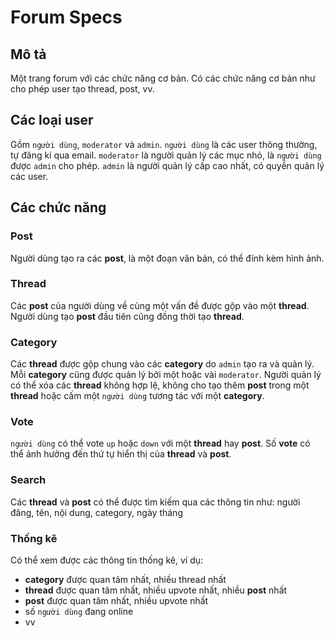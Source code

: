 # Forum Specs

## Mô tả

Một trang forum với các chức năng cơ bản. Có các chức năng cơ bản như cho phép user tạo thread, post, vv.

## Các loại user 

Gồm `người dùng`, `moderator` và `admin`.
`người dùng` là các user thông thường, tự đăng kí qua email.
`moderator` là người quản lý các mục nhỏ, là `người dùng` được `admin` cho phép.
`admin` là người quản lý cấp cao nhất, có quyền quản lý các user.

## Các chức năng

### Post

Người dùng tạo ra các **post**, là một đoạn văn bản, có thể đính kèm hình ảnh.

### Thread

Các **post** của người dùng về cùng một vấn đề được gộp vào một **thread**. Người dùng tạo **post** đầu tiên cũng đồng thời tạo **thread**.

### Category

Các **thread** được gộp chung vào các **category** do `admin` tạo ra và quản lý. Mỗi **category** cũng được quản lý bởi một hoặc vài `moderator`. Người quản lý có thể xóa các **thread** không hợp lệ, không cho tạo thêm **post** trong một **thread** hoặc cấm một `người dùng` tương tác với một **category**.

### Vote

`người dùng` có thể vote `up` hoặc `down` với một **thread** hay **post**. Số **vote** có thể ảnh hưởng đến thứ tự hiển thị của **thread** và **post**.

### Search

Các **thread** và **post** có thể được tìm kiếm qua các thông tin như: người đăng, tên, nội dung, category, ngày tháng

### Thống kê

Có thể xem được các thông tin thống kê, ví dụ:

- **category** được quan tâm nhất, nhiều thread nhất
- **thread** được quan tâm nhất, nhiều upvote nhất, nhiều **post** nhất
- **post** được quan tâm nhất, nhiều upvote nhất
- số `người dùng` đang online
- vv
